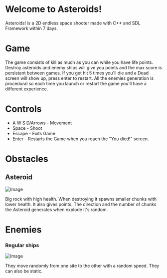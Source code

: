 # Welcome to Asteroids!

Asteroids! is a 2D endless space shooter made with C++ and SDL Framework within 7 days.

# Game

The game consists of kill as much as you can while you have life points. Destroy asteroids and enemy ships will give you points and the max score is persistant between games. If you get hit 5 times you'll die and a Dead screen will show up, press enter to restart. 
All the enemies generation is procedural so each time you launch or restart the game you'll have a different experience.

# Controls

* A W S D/Arrows - Movement
* Space - Shoot
* Escape - Exits Game
* Enter - Restarts the Game when you reach the "You died!" screen.

# Obstacles
## Asteroid
![Image](https://i.imgur.com/vRdEOor.png)

Big rock with high health. When destroying it spawns smaller chunks with lower health. It also gives points. The direction and the number of chunks the Asteroid generates when explode it's random.

# Enemies
### Regular ships
![Image](https://i.imgur.com/XaqXTr8.png)

They move randomly from one site to the other with a random speed. They can also be static.


